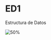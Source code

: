 # ED1
Estructura de Datos

![50%]([https://progress-bar.xyz/50](https://progress-bar.xyz/<50>?title=<progreso>))
